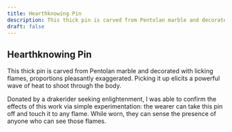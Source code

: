 ```yaml
---
title: Hearthknowing Pin
description: This thick pin is carved from Pentolan marble and decorated with licking flames, proportions...
draft: false
---
```


## Hearthknowing Pin

This thick pin is carved from Pentolan marble and decorated with licking flames, proportions
pleasantly exaggerated. Picking it up elicits a powerful wave of heat to shoot through the body.

Donated by a drakerider seeking enlightenment, I was able to confirm the effects of this work
via simple experimentation: the wearer can take this pin off and touch it to any flame. While
worn, they can sense the presence of anyone who can see those flames.
